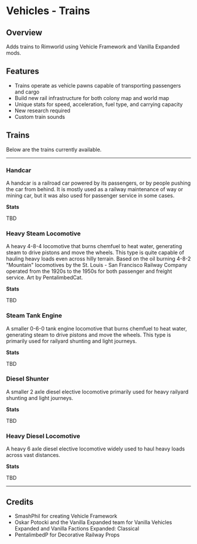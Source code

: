 # Vehicles - Trains

## Overview

Adds trains to Rimworld using Vehicle Framework and Vanilla Expanded mods.

## Features

- Trains operate as vehicle pawns capable of transporting passengers and cargo
- Build new rail infrastructure for both colony map and world map
- Unique stats for speed, acceleration, fuel type, and carrying capacity
- New research required
- Custom train sounds

## Trains

Below are the trains currently available.

---

### Handcar

A handcar is a railroad car powered by its passengers, or by people pushing the car from behind. It is mostly used as a railway maintenance of way or mining car, but it was also used for passenger service in some cases.

**Stats**

TBD

### Heavy Steam Locomotive

A heavy 4-8-4 locomotive that burns chemfuel to heat water, generating steam to drive pistons and move the wheels. This type is quite capable of hauling heavy loads even across hilly terrain. Based on the oil burning 4-8-2 "Mountain" locomotives by the St. Louis - San Francisco Railway Company operated from the 1920s to the 1950s for both passenger and freight service. Art by PentalimbedCat.

**Stats**

TBD

### Steam Tank Engine

A smaller 0-6-0 tank engine locomotive that burns chemfuel to heat water, generating steam to drive pistons and move the wheels. This type is primarily used for railyard shunting and light journeys.

**Stats**

TBD

### Diesel Shunter

A smaller 2 axle diesel elective locomotive primarily used for heavy railyard shunting and light journeys.

**Stats**

TBD

### Heavy Diesel Locomotive

A heavy 6 axle diesel elective locomotive widely used to haul heavy loads across vast distances.

**Stats**

TBD

---

## Credits

- SmashPhil for creating Vehicle Framework
- Oskar Potocki and the Vanilla Expanded team for Vanilla Vehicles Expanded and Vanilla Factions Expanded: Classical
- PentalimbedP for Decorative Railway Props

